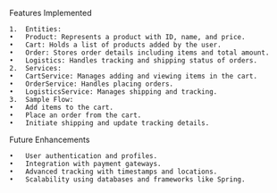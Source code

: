 Features Implemented

	1.	Entities:
	•	Product: Represents a product with ID, name, and price.
	•	Cart: Holds a list of products added by the user.
	•	Order: Stores order details including items and total amount.
	•	Logistics: Handles tracking and shipping status of orders.
	2.	Services:
	•	CartService: Manages adding and viewing items in the cart.
	•	OrderService: Handles placing orders.
	•	LogisticsService: Manages shipping and tracking.
	3.	Sample Flow:
	•	Add items to the cart.
	•	Place an order from the cart.
	•	Initiate shipping and update tracking details.

Future Enhancements

	•	User authentication and profiles.
	•	Integration with payment gateways.
	•	Advanced tracking with timestamps and locations.
	•	Scalability using databases and frameworks like Spring.